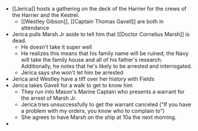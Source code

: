 - [[Jerica]] hosts a gathering on the deck of the Harrier for the crews of the Harrier and the Kestrel.
	- [[Westley Gibson]], [[Captain Thomas Gavell]] are both in attendance
- Jerica pulls Marsh Jr aside to tell him that [[Doctor Cornelius Marsh]] is dead.
	- He doesn't take it super well
	- He realizes this means that his family name will be ruined, the Navy will take the family house and all of his father's research.  Additionally, he notes that he's likely to be arrested and interrogated.
	- Jerica says she won't let him be arrested
- Jerica and Westley have a tiff over her history with Fields
- Jerica takes Gavell for a walk to get to know him
	- They run into Mason's Marine Captain who presents a warrant for the arrest of Marsh Jr.
	- Jerica tries unsuccessfully to get the warrant canceled ("If you have a problem with my orders, you know who to complain to")
	- She agrees to have Marsh on the ship at 10a the next morning.
- 
